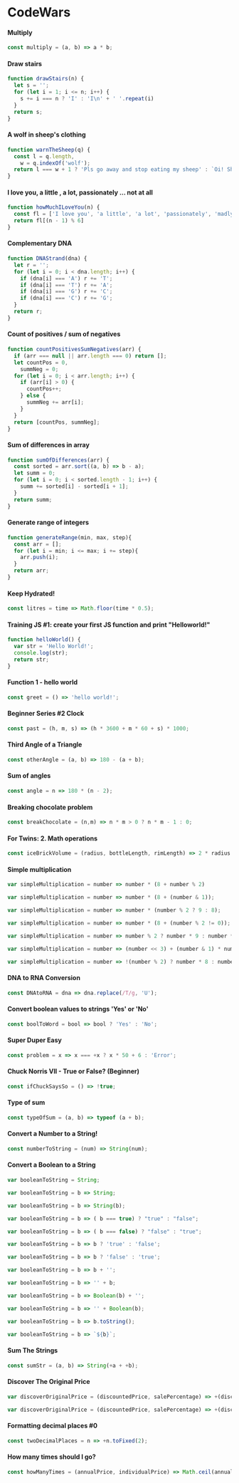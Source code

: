 # CodeWars
#### Multiply
```javascript
const multiply = (a, b) => a * b;
```
#### Draw stairs
```javascript
function drawStairs(n) {
  let s = '';
  for (let i = 1; i <= n; i++) {
    s += i === n ? 'I' : 'I\n' + ' '.repeat(i)
  }
  return s;
}
```
#### A wolf in sheep's clothing
```javascript
function warnTheSheep(q) {
  const l = q.length,
    w = q.indexOf('wolf');
  return l === w + 1 ? 'Pls go away and stop eating my sheep' : `Oi! Sheep number ${l - 1 - w}! You are about to be eaten by a wolf!`
}
```
#### I love you, a little , a lot, passionately ... not at all
````javascript
function howMuchILoveYou(n) {
  const fl = ['I love you', 'a little', 'a lot', 'passionately', 'madly', 'not at all'];
  return fl[(n - 1) % 6]
}
````
#### Complementary DNA
````javascript
function DNAStrand(dna) {
  let r = '';
  for (let i = 0; i < dna.length; i++) {
    if (dna[i] === 'A') r += 'T';
    if (dna[i] === 'T') r += 'A';
    if (dna[i] === 'G') r += 'C';
    if (dna[i] === 'C') r += 'G';
  }
  return r;
}
````
#### Count of positives / sum of negatives
````javascript
function countPositivesSumNegatives(arr) {
  if (arr === null || arr.length === 0) return [];
  let countPos = 0,
    summNeg = 0;
  for (let i = 0; i < arr.length; i++) {
    if (arr[i] > 0) {
      countPos++;
    } else {
      summNeg += arr[i];
    }
  }
  return [countPos, summNeg];
}
````
#### Sum of differences in array
````javascript
function sumOfDifferences(arr) {
  const sorted = arr.sort((a, b) => b - a);
  let summ = 0;
  for (let i = 0; i < sorted.length - 1; i++) {
    summ += sorted[i] - sorted[i + 1];
  }
  return summ;
}
````
#### Generate range of integers
````javascript
function generateRange(min, max, step){
  const arr = [];
  for (let i = min; i <= max; i += step){
    arr.push(i);
  }
  return arr;
}
````
#### Keep Hydrated!
```javascript
const litres = time => Math.floor(time * 0.5);
```
#### Training JS #1: create your first JS function and print "Helloworld!"
````javascript
function helloWorld() {
  var str = 'Hello World!';
  console.log(str);
  return str;
}
````
#### Function 1 - hello world
```javascript
const greet = () => 'hello world!';
```
#### Beginner Series #2 Clock
```javascript
const past = (h, m, s) => (h * 3600 + m * 60 + s) * 1000;
```
#### Third Angle of a Triangle
````javascript
const otherAngle = (a, b) => 180 - (a + b);
````
#### Sum of angles
````javascript
const angle = n => 180 * (n - 2);
````
#### Breaking chocolate problem
````javascript
const breakChocolate = (n,m) => n * m > 0 ? n * m - 1 : 0;
````
#### For Twins: 2. Math operations
```javascript
const iceBrickVolume = (radius, bottleLength, rimLength) => 2 * radius ** 2 * (bottleLength - rimLength);
```
#### Simple multiplication
```javascript
var simpleMultiplication = number => number * (8 + number % 2)

var simpleMultiplication = number => number * (8 + (number & 1));

var simpleMultiplication = number => number * (number % 2 ? 9 : 8);

var simpleMultiplication = number => number * (8 + (number % 2 != 0));

var simpleMultiplication = number => number % 2 ? number * 9 : number * 8;

var simpleMultiplication = number => (number << 3) + (number & 1) * number;

var simpleMultiplication = number => !(number % 2) ? number * 8 : number * 9;
```
#### DNA to RNA Conversion
```javascript
const DNAtoRNA = dna => dna.replace(/T/g, 'U');
```
#### Convert boolean values to strings 'Yes' or 'No'
````javascript
const boolToWord = bool => bool ? 'Yes' : 'No';
````
#### Super Duper Easy
```javascript
const problem = x => x === +x ? x * 50 + 6 : 'Error';
```
#### Chuck Norris VII - True or False? (Beginner)
````javascript
const ifChuckSaysSo = () => !true;
````
#### Type of sum
````javascript
const typeOfSum = (a, b) => typeof (a + b);
````
#### Convert a Number to a String!
````javascript
const numberToString = (num) => String(num);
````
#### Convert a Boolean to a String
```javascript
var booleanToString = String;

var booleanToString = b => String;

var booleanToString = b => String(b);

var booleanToString = b => ( b === true) ? "true" : "false";

var booleanToString = b => ( b === false) ? "false" : "true";

var booleanToString = b => b ? 'true' : 'false';

var booleanToString = b => b ? 'false' : 'true';

var booleanToString = b => b + '';

var booleanToString = b => '' + b;

var booleanToString = b => Boolean(b) + '';

var booleanToString = b => '' + Boolean(b);

var booleanToString = b => b.toString();

var booleanToString = b => `${b}`;
```
#### Sum The Strings
````javascript
const sumStr = (a, b) => String(+a + +b);
````
#### Discover The Original Price
````javascript
var discoverOriginalPrice = (discountedPrice, salePercentage) => +(discountedPrice * 100 / (100 - salePercentage)).toFixed(2);

var discoverOriginalPrice = (discountedPrice, salePercentage) => +(discountedPrice / (1 - salePercentage / 100)).toFixed(2);
````
#### Formatting decimal places #0
```javascript
const twoDecimalPlaces = n => +n.toFixed(2);
```
#### How many times should I go?
```javascript
const howManyTimes = (annualPrice, individualPrice) => Math.ceil(annualPrice / individualPrice);
```
